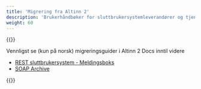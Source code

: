 ```yaml
---
title: 'Migrering fra Altinn 2'
description: 'Brukerhåndbøker for sluttbrukersystemleverandører og tjenesteeiere som for tiden bruker Altinn 2 APIer'
weight: 60
---
```


{{<notyetwritten>}}

Vennligst se (kun på norsk) migreringsguider i Altinn 2 Docs inntil videre

* [REST sluttbrukersystem - Meldingsboks](https://altinn.github.io/docs/api/api-migration/rest-sbs/meldingsboks/)
* [SOAP Archive](https://altinn.github.io/docs/api/api-migration/soap/arkiv/)

{{<children />}}